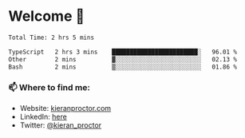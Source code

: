 # Welcome 🦘

<!--START_SECTION:waka-->

```txt
Total Time: 2 hrs 5 mins

TypeScript   2 hrs 3 mins    ████████████████████████░   96.01 %
Other        2 mins          ▓░░░░░░░░░░░░░░░░░░░░░░░░   02.13 %
Bash         2 mins          ▒░░░░░░░░░░░░░░░░░░░░░░░░   01.86 %
```

<!--END_SECTION:waka-->

### 📫 Where to find me:

-   Website: [kieranproctor.com](https://kieranproctor.com/)
-   LinkedIn: [here](https://www.linkedin.com/in/kieran-proctor-086b5a159/)
-   Twitter: [@kieran_proctor](https://twitter.com/kieran_proctor)
